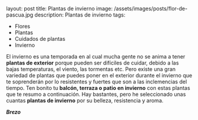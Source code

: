 layout: post
title: Plantas de invierno
image: /assets/images/posts/flor-de-pascua.jpg
description: Plantas de invierno
tags:
  - Flores
  - Plantas
  - Cuidados de plantas
  - Invierno
  
  El invierno es una temporada en al cual mucha gente no se anima a tener **plantas de exterior** porque pueden ser difíciles de cuidar, debido a las bajas temperaturas, el viento, las tormentas etc. Pero existe una gran variedad de plantas que puedes poner en el exterior durante el invierno que te soprenderán por lo resistentes y fuertes que son a las inclemencias del tiempo.
  Ten bonito tu **balcón, terraza o patio en invierno** con estas plantas que te resumo a continuación. Hay bastantes, pero he seleccionado unas cuantas **plantas de invierno** por su belleza, resistencia y aroma.
  
  _**Brezo**_
  
